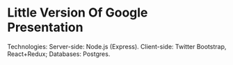 # Little Version Of Google Presentation

Technologies:
	Server-side: Node.js (Express).
	Client-side: Twitter Bootstrap, React+Redux;
  Databases: Postgres.
